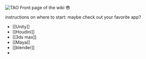 ![TAO](http://discourse.techart.online/uploads/default/original/2X/8/8f5558c2e2ab14e3a268e99cba44c57e407ac916.jpg)
Front page of the wiki 😎

instructions on where to start:
maybe check out your favorite app?
- [[Unity]]
- [[Houdini]]
- [[3ds max]]
- [[Maya]]
- [[blender]]
- 